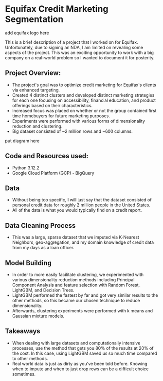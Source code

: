 # Equifax Credit Marketing Segmentation

add equifax logo here

This is a brief description of a project that I worked on for Equifax. Unfortunately, due to signing an NDA, 
I am limited on revealing some aspects of the project. This was an exciting opportunity to work with a big company
on a real-world problem so I wanted to document it for posterity. 

## Project Overview: 
- The project's goal was to optimize credit marketing for Equifax's clients via enhanced targeting.
- Created 4 distinct clusters and developed distinct marketing strategies for each one focusing on accessibility, financial education, and product offerings based on their characteristics.
- Increased focus was placed on whether or not the group contained first time homebuyers for future marketing purposes. 
- Experiments were performed with various forms of dimensionality reduction and clustering. 
- Big dataset consisted of ~2 million rows and ~600 columns.

put diagram here

## Code and Resources used:
- Python 3.12.2
- Google Cloud Platform (GCP) - BigQuery
	
## Data
- Without being too specific, I will just say that the dataset consisted of personal credit data for roughly 2 million people in the United States.
- All of the data is what you would typically find on a credit report. 

## Data Cleaning Process
- This was a large, sparse dataset that we imputed via K-Nearest Neighbors, geo-aggregation, and my domain knowledge of credit data from my days as a loan officer. 

## Model Building
- In order to more easily facilitate clustering, we experimented with various dimensionality reduction methods including Principal Component Analysis and feature selection with Random Forest, LightGBM, and Decision Trees. 
- LightGBM performed the fastest by far and got very similar results to the other methods, so this became our chosen technique to reduce dimensionality. 
- Afterwards, clustering experiments were performed with k means and Gaussian mixture models. 

## Takeaways
- When dealing with large datasets and computationally intensive processes, use the method that gets you 80% of the results at 20% of the cost. In this case, using LightGBM saved us so much time compared to other methods. 
- Real world data is just as dirty as you've been told before. Knowing when to impute and when to just drop rows can be a difficult choice sometimes. 
